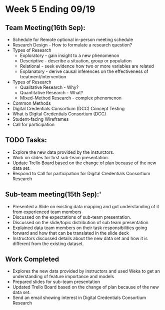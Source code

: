 # Week 5 Ending 09/19

## Team Meeting(16th Sep):
  - Schedule for Remote optional in-person meeting schedule
  - Research Design - How to formulate a research question?
  - Types of Research
  	- Exploratory - gain insight to a new phenomenon
	- Descriptive - describe a situation, group or population
	- Relational - seek evidence how two or more variables are related
	- Explanatory - derive causal inferences on the effectiveness of treatment/intervention
  - Types of Research
  	- Qualitative Research - Why?
	- Quantitative Research - What?
	- Mixed-Method Research - complex phenomenon
  - Common Methods
  - Digital Credentials Consortium (DCC) Concept Testing
  - What is Digital Credentials Consortium (DCC)
  - Student-facing Wireframes
  - Call for participation


## TODO Tasks:
  - Explore the new data provided by the insturctors.
  - Work on slides for first sub-team presentation.
  - Update Trello Board based on the change of plan because of the new data set.
  - Respond to Call for participation for Digital Credentials Consortium Research
  
## Sub-team meeting(15th Sep):'
  - Presented a Slide on existing data mapping and got understanding of it from experienced team members
  - Discussed on the expectations of sub-team presentation. 
  - Discussed on the slide/topic distribution of sub team presentation
  - Explained data team members on their task responsibilities going forward and how that can be translated in the slide deck
  - Instructors discussed details about the new data set and how it is different from the existing dataset.

## Work Completed
  - Explores the new data provided by instructors and used Weka to get an understanding of feature importance and models
  - Prepared slides for sub-team presentation
  - Updated Trello Board based on the change of plan because of the new data set.
  - Send an email showing interest in Digital Credentials Consortium Research